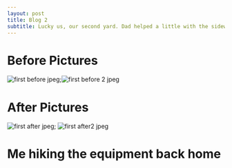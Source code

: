 ```yaml
---
layout: post
title: Blog 2
subtitle: Lucky us, our second yard. Dad helped a little with the sidewalk edging.
---
```

# **Before Pictures**

![first before jpeg](https://user-images.githubusercontent.com/129482309/229412728-52daefd4-e3e3-45f9-8a94-27a289678ace.jpg);![first before 2 jpeg](https://user-images.githubusercontent.com/129482309/229412732-5a444e64-a08b-49e7-8d0a-e04660acda87.jpg)

# **After Pictures**

![first after jpeg](https://user-images.githubusercontent.com/129482309/229412766-397ca92f-1c21-471a-aaf8-7a20d9ebc12d.jpg);
![first after2 jpeg](https://user-images.githubusercontent.com/129482309/229412779-bd2110b0-fb0a-476e-bab9-733667cbeeae.jpg)

# **Me hiking the equipment back home**
